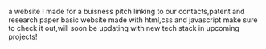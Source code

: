 a website I made for a buisness pitch linking to our contacts,patent and research paper
basic website made with html,css and javascript 
make sure to check it out,will soon be updating with new tech stack in upcoming projects!
